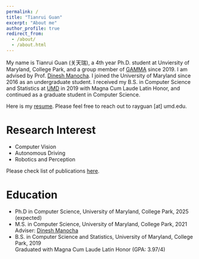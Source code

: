 ```yaml
---
permalink: /
title: "Tianrui Guan"
excerpt: "About me"
author_profile: true
redirect_from: 
  - /about/
  - /about.html
---
```


My name is Tianrui Guan (关天瑞), a 4th year Ph.D. student at Unviersity of Maryland, College Park, and a group member of [GAMMA](https://gamma.umd.edu/) since 2019. I am advised by Prof. [Dinesh Manocha](https://www.cs.umd.edu/people/dmanocha).
I joined the University of Maryland since 2016 as an undergraduate student. I received my B.S. in Computer Science and Statistics at [UMD](https://www.cs.umd.edu/) in 2019 with Magna Cum Laude Latin Honor, and continued as a graduate student in Computer Science. 

Here is my [resume](http://rayguan97.github.io/files/resume.pdf). Please feel free to reach out to rayguan [at] umd.edu.

Research Interest
======
* Computer Vision
* Autonomous Driving
* Robotics and Perception

Please check list of publications [here](http://rayguan97.github.io/publications/).

Education
======
* Ph.D in Computer Science, University of Maryland, College Park, 2025 (expected) <br>
    <!-- Adviser: [Dinesh Manocha](https://www.cs.umd.edu/people/dmanocha)
             [Ming Lin](https://www.cs.umd.edu/people/lin) -->
* M.S. in Computer Science, University of Maryland, College Park, 2021  <br>
    Adviser: [Dinesh Manocha](https://www.cs.umd.edu/people/dmanocha)
* B.S. in Computer Science and Statistics, University of Maryland, College Park, 2019 <br>
    Graduated with Magna Cum Laude Latin Honor (GPA: 3.97/4)
